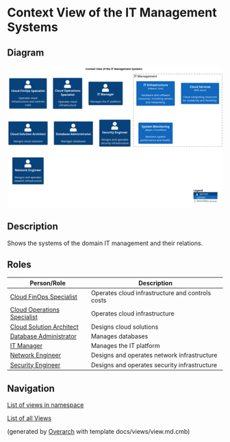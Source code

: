 # Context View of the IT Management Systems

## Diagram
![Context View of the IT Management Systems](../../mybank/it-management/context-view.png)

## Description
Shows the systems of the domain IT management and their relations.

## Roles
| Person/Role | Description |
|---|---|
| [Cloud FinOps Specialist](../../mybank/it-management/cloud-finops-specialist.md)| Operates cloud infrastructure and controls costs |
| [Cloud Operations Specialist](../../mybank/it-management/cloud-operations-specialist.md)| Operates cloud infrastructure |
| [Cloud Solution Architect](../../mybank/it-management/cloud-solution-architect.md)| Designs cloud solutions |
| [Database Administrator](../../mybank/it-management/database-administrator.md)| Manages databases |
| [IT Manager](../../mybank/it-management/it-manager.md)| Manages the IT platform |
| [Network Engineer](../../mybank/it-management/network-engineer.md)| Designs and operates network infrastructure |
| [Security Engineer](../../mybank/it-management/security-engineer.md)| Designs and operates security infrastructure |

## Navigation
[List of views in namespace](./views-in-namespace.md)

[List of all Views](../../views.md)


(generated by [Overarch](https://github.com/soulspace-org/overarch) with template docs/views/view.md.cmb)

